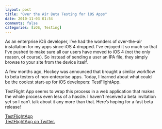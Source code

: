 ```yaml
---
layout: post
title: "Over the Air Beta Testing for iOS Apps"
date: 2010-11-03 01:54
comments: false
categories: [iOS, Testing]
---
```


As an enterprise iOS developer, I’ve had the wonders of over-the-air installation for my apps since iOS 4 dropped. I’ve enjoyed it so much so that I’ve pushed to make sure all our users have moved to iOS 4 (not the only reason, of course). So instead of sending a user an IPA file, they simply browse to your site from the device itself.

A few months ago, Hockey was announced that brought a similar workflow to beta testers of non-enterprise apps. Today, I learned about what could be the coolest start-up for iOS developers: TestFlightApp.

TestFlight App seems to wrap this process in a web application that makes the whole process even less of a hassle. I haven’t received a beta invitation yet so I can’t talk about it any more than that. Here’s hoping for a fast beta release!

[TestFlightApp]("http://www.testflightapp.com/")   
[TestFlightApp on Twitter.]("http://twitter.com/testflightapp")